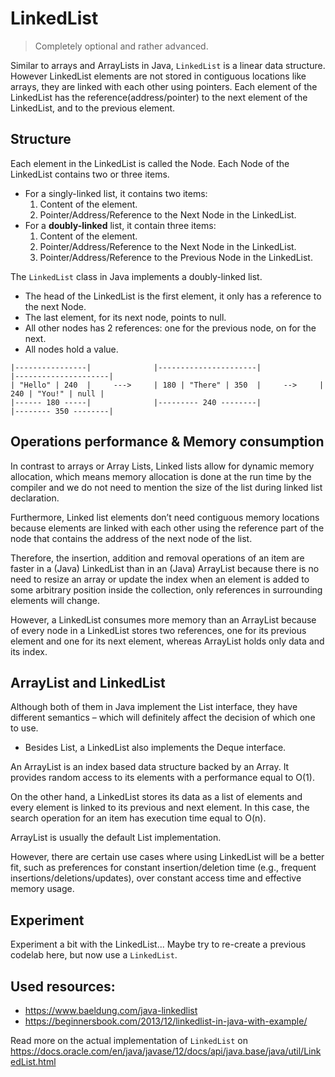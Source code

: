 # LinkedList

> Completely optional and rather advanced.

Similar to arrays and ArrayLists in Java, `LinkedList` is a linear data structure. 
However LinkedList elements are not stored in contiguous locations like arrays, they are linked with each other using 
pointers. Each element of the LinkedList has the reference(address/pointer) to the next element of the LinkedList, 
and to the previous element.

## Structure

Each element in the LinkedList is called the Node. Each Node of the LinkedList contains two or three items.
- For a singly-linked list, it contains two items:  
    1. Content of the element.
    2. Pointer/Address/Reference to the Next Node in the LinkedList.
- For a **doubly-linked** list, it contain three items:
    1. Content of the element. 
    2. Pointer/Address/Reference to the Next Node in the LinkedList. 
    3. Pointer/Address/Reference to the Previous Node in the LinkedList.
    
The `LinkedList` class in Java implements a doubly-linked list. 
- The head of the LinkedList is the first element, it only has a reference to the next Node.
- The last element, for its next node, points to null.
- All other nodes has 2 references: one for the previous node, on for the next.
- All nodes hold a value.

```text
|----------------|              |----------------------|             |---------------------|
| "Hello" | 240  |     --->     | 180 | "There" | 350  |     -->     | 240 | "You!" | null |
|------ 180 -----|              |--------- 240 --------|             |-------- 350 --------|
```

## Operations performance & Memory consumption

In contrast to arrays or Array Lists, Linked lists allow for dynamic memory allocation, 
which means memory allocation is done at the run time by the compiler and we do not need to mention the size of the 
list during linked list declaration.

Furthermore, Linked list elements don’t need contiguous memory locations because elements are linked with each other 
using the reference part of the node that contains the address of the next node of the list.

Therefore, the insertion, addition and removal operations of an item are faster in a (Java) LinkedList than in an (Java) ArrayList 
because there is no need to resize an array or update the index when an element is added to some arbitrary position inside the collection, 
only references in surrounding elements will change.

However, a LinkedList consumes more memory than an ArrayList because of every node in a LinkedList stores two references, 
one for its previous element and one for its next element, whereas ArrayList holds only data and its index.

## ArrayList and LinkedList

Although both of them in Java implement the List interface, they have different semantics – 
which will definitely affect the decision of which one to use.
- Besides List, a LinkedList also implements the Deque       interface.

An ArrayList is an index based data structure backed by an Array. 
It provides random access to its elements with a performance equal to O(1).

On the other hand, a LinkedList stores its data as a list of elements and every element is linked to its previous and 
next element. In this case, the search operation for an item has execution time equal to O(n).

ArrayList is usually the default List implementation.

However, there are certain use cases where using LinkedList will be a better fit, such as preferences for constant 
insertion/deletion time (e.g., frequent insertions/deletions/updates), over constant access time and effective memory usage.

## Experiment

Experiment a bit with the LinkedList... Maybe try to re-create a previous codelab here, but now use a `LinkedList`.

## Used resources:
- https://www.baeldung.com/java-linkedlist
- https://beginnersbook.com/2013/12/linkedlist-in-java-with-example/

Read more on the actual implementation of `LinkedList` on https://docs.oracle.com/en/java/javase/12/docs/api/java.base/java/util/LinkedList.html
